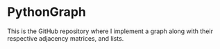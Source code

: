 # PythonGraph
This is the GitHub repository where I implement a graph along with their respective adjacency matrices, and lists.
